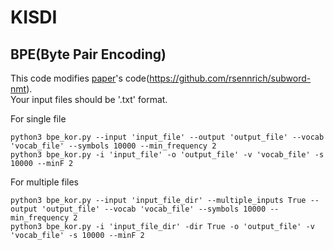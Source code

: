 # KISDI

## BPE(Byte Pair Encoding)

This code modifies [paper](https://www.aclweb.org/anthology/P16-1162)'s code(<https://github.com/rsennrich/subword-nmt>).  
Your input files should be '.txt' format.



For single file

```
python3 bpe_kor.py --input 'input_file' --output 'output_file' --vocab 'vocab_file' --symbols 10000 --min_frequency 2
python3 bpe_kor.py -i 'input_file' -o 'output_file' -v 'vocab_file' -s 10000 --minF 2
```


For multiple files

```
python3 bpe_kor.py --input 'input_file_dir' --multiple_inputs True --output 'output_file' --vocab 'vocab_file' --symbols 10000 --min_frequency 2
python3 bpe_kor.py -i 'input_file_dir' -dir True -o 'output_file' -v 'vocab_file' -s 10000 --minF 2
```
